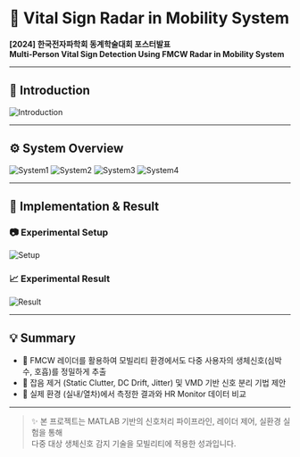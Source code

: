 # 📡 Vital Sign Radar in Mobility System

**[2024] 한국전자파학회 동계학술대회 포스터발표**  
**Multi-Person Vital Sign Detection Using FMCW Radar in Mobility System**

---

## 🧠 Introduction

![Introduction](https://github.com/user-attachments/assets/66f85588-6df0-4a31-acee-4c798ff163ea)

---

## ⚙️ System Overview

![System1](https://github.com/user-attachments/assets/c07fc024-ddd2-4c22-9fc6-53db7439158d)
![System2](https://github.com/user-attachments/assets/7a097e84-bf9e-4762-8ab2-0e51534a0d4f)
![System3](https://github.com/user-attachments/assets/f966a8f1-0374-405f-8223-a301bc3b9c9d)
![System4](https://github.com/user-attachments/assets/d6b40495-ef61-4a1a-baa0-08d805effc2f)

---

## 🧪 Implementation & Result

### 📷 Experimental Setup

![Setup](https://github.com/user-attachments/assets/aafc20dc-b01e-4f7f-8547-a4767885943b)

### 📈 Experimental Result

![Result](https://github.com/user-attachments/assets/1ea4cb4d-460d-44f4-9114-0820257a6b23) <!-- ← 최신 첨부 이미지 URL -->

---

## 💡 Summary

- 📍 FMCW 레이더를 활용하여 모빌리티 환경에서도 다중 사용자의 생체신호(심박수, 호흡)를 정밀하게 추출
- 📍 잡음 제거 (Static Clutter, DC Drift, Jitter) 및 VMD 기반 신호 분리 기법 제안
- 📍 실제 환경 (실내/열차)에서 측정한 결과와 HR Monitor 데이터 비교

---

> ✨ 본 프로젝트는 MATLAB 기반의 신호처리 파이프라인, 레이더 제어, 실환경 실험을 통해  
다중 대상 생체신호 감지 기술을 모빌리티에 적용한 성과입니다.
